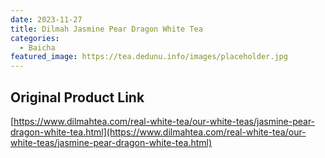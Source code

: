 ```yaml
---
date: 2023-11-27
title: Dilmah Jasmine Pear Dragon White Tea
categories:
  - Baicha
featured_image: https://tea.dedunu.info/images/placeholder.jpg
---
```


## Original Product Link

[https://www.dilmahtea.com/real-white-tea/our-white-teas/jasmine-pear-dragon-white-tea.html](https://www.dilmahtea.com/real-white-tea/our-white-teas/jasmine-pear-dragon-white-tea.html)
